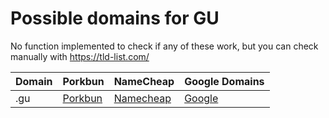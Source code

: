 # Possible domains for GU

No function implemented to check if any of these work, but you can check manually with https://tld-list.com/

| Domain | Porkbun | NameCheap | Google Domains |
|---|---|---|---|
| .gu | [Porkbun](https://porkbun.com/checkout/search?prb=e814663da1&tlds=&idnLanguage=&search=search&q=.gu) | [Namecheap](https://www.namecheap.com/domains/registration/results/?domain=.gu) | [Google](https://domains.google.com/registrar/search?searchTerm=.gu) |
